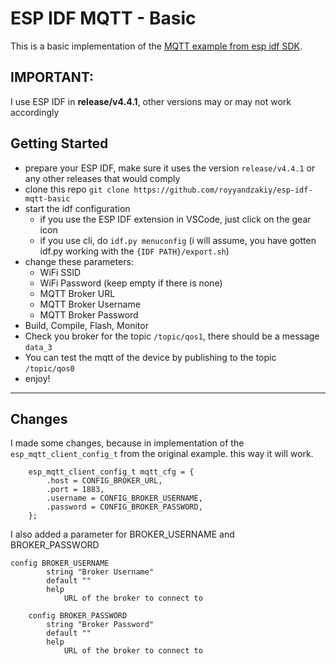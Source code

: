 # ESP IDF MQTT - Basic

This is a basic implementation of the [MQTT example from esp idf SDK](https://github.com/espressif/esp-idf/tree/ae256e9ca23a85e05f6a9ff31805028d3e823f4d/examples/protocols/mqtt/tcp). 

## IMPORTANT: 
I use ESP IDF in **release/v4.4.1**, other versions may or may not work accordingly

## Getting Started
- prepare your ESP IDF, make sure it uses the version `release/v4.4.1` or any other releases that would comply
- clone this repo `git clone https://github.com/royyandzakiy/esp-idf-mqtt-basic`
- start the idf configuration
    - if you use the ESP IDF extension in VSCode, just click on the gear icon
    - if you use cli, do `idf.py menuconfig` (i will assume, you have gotten idf.py working with the `{IDF PATH}/export.sh`)
- change these parameters:
    - WiFi SSID
    - WiFi Password (keep empty if there is none)
    - MQTT Broker URL
    - MQTT Broker Username
    - MQTT Broker Password
- Build, Compile, Flash, Monitor
- Check you broker for the topic `/topic/qos1`, there should be a message `data_3`
- You can test the mqtt of the device by publishing to the topic `/topic/qos0`
- enjoy!

---

## Changes
I made some changes, because in implementation of the `esp_mqtt_client_config_t` from the original example. this way it will work.
```
    esp_mqtt_client_config_t mqtt_cfg = {
        .host = CONFIG_BROKER_URL,
        .port = 1883,
        .username = CONFIG_BROKER_USERNAME,
        .password = CONFIG_BROKER_PASSWORD,
    };

```

I also added a parameter for BROKER_USERNAME and BROKER_PASSWORD
```
config BROKER_USERNAME
        string "Broker Username"
        default ""
        help
            URL of the broker to connect to

    config BROKER_PASSWORD
        string "Broker Password"
        default ""
        help
            URL of the broker to connect to
```